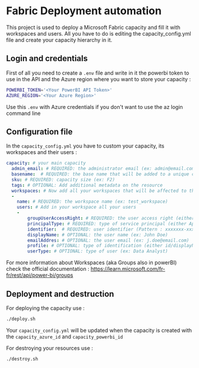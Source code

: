 # Fabric Deployment automation

This project is used to deploy a Microsoft Fabric capacity and fill it with workspaces and users. All you have to do is editing the capacity_config.yml file and create your capacity hierarchy in it.

## Login and credentials

First of all you need to create a `.env` file and write in it the powerbi token to use in the API and the Azure region where you want to store your capacity :
```bash
POWERBI_TOKEN='<Your PowerBI API Token>'
AZURE_REGION='<Your Azure Region>'
```
Use this `.env` with Azure credentials if you don't want to use the az login command line

## Configuration file

In the `capacity_config.yml` you have to custom your capacity, its workspaces and their users :
```yaml
capacity: # your main capacity
  admin_email: # REQUIRED: the administrator email (ex: admin@email.com)
  basename:  # REQUIRED: the base name that will be added to a unique complete name on Azure (ex: test_capacity)
  sku: # REQUIRED: capacity size (ex: F2)
  tags: # OPTIONAL: Add additional metadata on the resource
  workspaces: # Now add all your workspaces that will be affected to the capacity
  - 
    name: # REQUIRED: the workspace name (ex: test_workspace)
    users: # Add in your workspace all your users
    - 
        groupUserAccessRight: # REQUIRED: the user access right (either Admin/Contributor/Member/None/Viewer)
        principalType: # REQUIRED: type of service principal (either App/Group/None/User)
        identifier:  # REQUIRED: user identifier (Pattern : xxxxxxx-xxxx-xxxx-xxxx-xxxxxxxx)
        displayName: # OPTIONAL: the user name (ex: John Doe)
        emailAddres: # OPTIONAL: the user email (ex: j.doe@email.com)
        profile: # OPTIONAL: type of identification (either id/displayName)
        userType: # OPTIONAL: type of user (ex: Data Analyst)
```
For more information about Workspaces (aka Groups also in powerBI) check the official documentation :
https://learn.microsoft.com/fr-fr/rest/api/power-bi/groups

## Deployment and destruction

For deploying the capacity use :
```bash
./deploy.sh
```
Your `capacity_config.yml` will be updated when the capacity is created with the `capacity_azure_id` and `capacity_powerbi_id`

For destroying your resources use : 
```bash
./destroy.sh
```